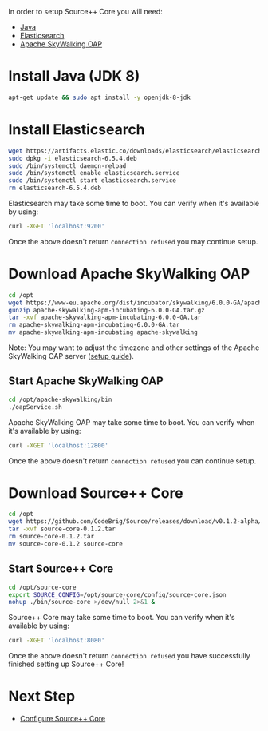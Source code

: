 In order to setup Source++ Core you will need:

 * [Java](https://www.oracle.com/java/)
 * [Elasticsearch](https://www.elastic.co/products/elasticsearch)
 * [Apache SkyWalking OAP](https://skywalking.apache.org/)

# Install Java (JDK 8)
```sh
apt-get update && sudo apt install -y openjdk-8-jdk
```

# Install Elasticsearch

```sh
wget https://artifacts.elastic.co/downloads/elasticsearch/elasticsearch-6.5.4.deb
sudo dpkg -i elasticsearch-6.5.4.deb
sudo /bin/systemctl daemon-reload
sudo /bin/systemctl enable elasticsearch.service
sudo /bin/systemctl start elasticsearch.service
rm elasticsearch-6.5.4.deb
```

Elasticsearch may take some time to boot. You can verify when it's available by using:
```sh
curl -XGET 'localhost:9200'
```

Once the above doesn't return `connection refused` you may continue setup.

# Download Apache SkyWalking OAP
```sh
cd /opt
wget https://www-eu.apache.org/dist/incubator/skywalking/6.0.0-GA/apache-skywalking-apm-incubating-6.0.0-GA.tar.gz
gunzip apache-skywalking-apm-incubating-6.0.0-GA.tar.gz
tar -xvf apache-skywalking-apm-incubating-6.0.0-GA.tar
rm apache-skywalking-apm-incubating-6.0.0-GA.tar
mv apache-skywalking-apm-incubating apache-skywalking
```

Note: You may want to adjust the timezone and other settings of the Apache SkyWalking OAP server ([setup guide](https://github.com/apache/incubator-skywalking/blob/master/docs/en/setup/backend/backend-ui-setup.md)).

## Start Apache SkyWalking OAP
```sh
cd /opt/apache-skywalking/bin
./oapService.sh
```

Apache SkyWalking OAP may take some time to boot. You can verify when it's available by using:
```sh
curl -XGET 'localhost:12800'
```

Once the above doesn't return `connection refused` you can continue setup.

# Download Source++ Core
```sh
cd /opt
wget https://github.com/CodeBrig/Source/releases/download/v0.1.2-alpha/source-core-0.1.2.tar
tar -xvf source-core-0.1.2.tar
rm source-core-0.1.2.tar
mv source-core-0.1.2 source-core
```

## Start Source++ Core
```sh
cd /opt/source-core
export SOURCE_CONFIG=/opt/source-core/config/source-core.json
nohup ./bin/source-core >/dev/null 2>&1 &
```

Source++ Core may take some time to boot. You can verify when it's available by using:
```sh
curl -XGET 'localhost:8080'
```

Once the above doesn't return `connection refused` you have successfully finished setting up Source++ Core!

# Next Step

- [Configure Source++ Core](./04-configure-source-core.md)
